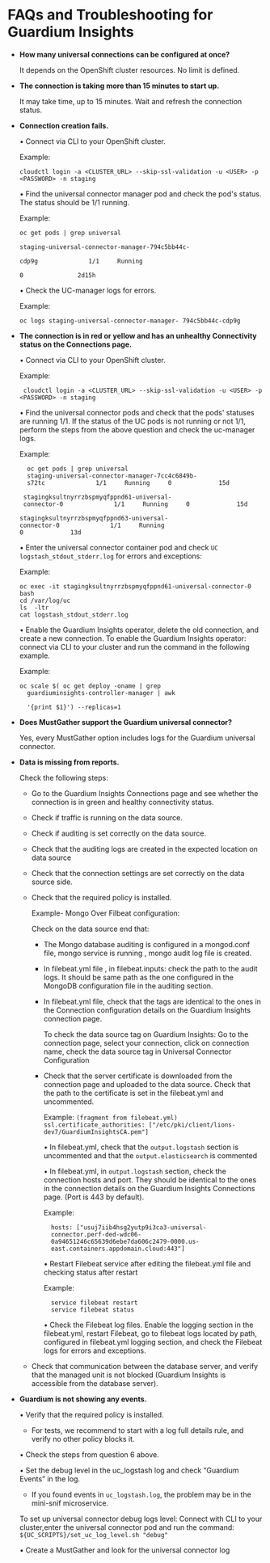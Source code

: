 # FAQs and Troubleshooting for Guardium Insights

-   **How many universal connections can be configured at once?**

    It depends on the OpenShift cluster resources. No limit is defined.

-   **The connection is taking more than 15 minutes to start up.**

    It may take time, up to 15 minutes. Wait and refresh the connection status.

-   **Connection creation fails.**

    •	Connect via CLI to your OpenShift cluster.

    Example:
    
        cloudctl login -a <CLUSTER_URL> --skip-ssl-validation -u <USER> -p <PASSWORD> -n staging

    •	Find the universal connector manager pod and check the pod's status. The status should be 1/1 running.

    Example:
    
        oc get pods | grep universal
    
        staging-universal-connector-manager-794c5bb44c-
    
        cdp9g              1/1     Running     
    
        0               2d15h

    •	Check the UC-manager logs for errors.
        
    Example:
        
        oc logs staging-universal-connector-manager- 794c5bb44c-cdp9g

-   **The connection is in red or yellow and has an unhealthy Connectivity status on the Connections page.**

    •	Connect via CLI to your OpenShift cluster.
    
    Example:
    
         cloudctl login -a <CLUSTER_URL> --skip-ssl-validation -u <USER> -p <PASSWORD> -n staging
    
    •	Find the universal connector pods and check that the pods' statuses are running 1/1. If the status of the UC pods is not running or not 1/1, perform the steps from the above question and check the uc-manager logs.
    
    Example:
    
          oc get pods | grep universal
          staging-universal-connector-manager-7cc4c6849b-
          s72tc              1/1     Running     0             15d
    
         stagingksultnyrrzbspmyqfppnd61-universal-
         connector-0              1/1     Running     0             15d
    
        stagingksultnyrrzbspmyqfppnd63-universal-
        connector-0              1/1     Running     
        0             13d
    
    •	Enter the universal connector container pod and check ```UC  logstash_stdout_stderr.log``` for errors and exceptions:
    
    Example:
    
        oc exec -it stagingksultnyrrzbspmyqfppnd61-universal-connector-0 bash
        cd /var/log/uc
        ls  -ltr
        cat logstash_stdout_stderr.log
    
    •	Enable the Guardium Insights operator, delete the old connection, and create a new connection. To enable the Guardium Insights operator: connect via CLI to your cluster and run the command in the following example.
    
    Example:
    
        oc scale $( oc get deploy -oname | grep
          guardiuminsights-controller-manager | awk
    
          '{print $1}') --replicas=1

-   **Does MustGather support the Guardium universal connector?**

    Yes, every MustGather option includes logs for the Guardium universal connector.

-   **Data is missing from reports.**

    Check the following steps:
    
    +	Go to the Guardium Insights Connections page and see whether the connection is in green and healthy connectivity status.
    
    +	Check if traffic is running on the data source.
    
    +	Check if auditing is set correctly on the data source.
    
    +	Check that the auditing logs are created in the expected location on data source
    
    +	Check that the connection settings are set correctly on the data source side.
    
    +  Check that the required policy is installed.

        Example- Mongo Over Filbeat configuration:
        
        Check on the data source end that:
        + The Mongo database auditing is configured in a mongod.conf file, mongo service is running , mongo audit log file is created.
        + In filebeat.yml file , in filebeat.inputs: check the path to the audit logs. It should be same path as the one configured in the MongoDB configuration file in the auditing section.
        + In filebeat.yml file, check that the tags are identical to the ones in the Connection configuration details on the Guardium Insights connection page.
            
            To check the data source tag on Guardium Insights: Go to the connection page, select your connection, click on connection name, check the data source tag in Universal Connector Configuration 
            
        + Check that the server certificate is downloaded from the connection page and uploaded to the data source. Check that the path to the certificate is set in the filebeat.yml and uncommented.
            
            Example: ```(fragment from filebeat.yml)
            ssl.certificate_authorities: ["/etc/pki/client/lions-dev7/GuardiumInsightsCA.pem"]```
            
            •	In filebeat.yml, check that the  ```output.logstash```  section is uncommented and that the ```output.elasticsearch``` is commented
            
            •	In filebeat.yml, in ```output.logstash```   section, check the connection hosts and port. They should be identical to the ones in the connection details on the Guardium Insights Connections page. (Port is 443 by default).
            
            Example:
            
                hosts: ["usuj7iib4hsg2yutp9i3ca3-universal-
                connector.perf-ded-wdc06-
                0a94651246c65639d6ebe7da606c2479-0000.us-
                east.containers.appdomain.cloud:443"]
    
            •	Restart Filebeat service after editing the filebeat.yml file and checking status after restart
            
            Example:
            
                service filebeat restart
                service filebeat status
            
            •	Check the Filebeat log files. Enable the logging section in the filebeat.yml, restart Filebeat, go to filebeat logs located by path, configured in filebeat.yml logging section, and check the Filebeat logs for errors and exceptions.
    
    +	Check that communication between the database server, and verify that the managed unit is not blocked (Guardium Insights is accessible from the database server).

-   **Guardium is not showing any events.**
    
    •	Verify that the required policy is installed. 
    + For tests, we recommend to start with a log full details rule, and verify no other policy blocks it.
    
    •	Check the steps from question 6 above.
    
    •	Set the debug level in the uc_logstash log and check “Guardium Events” in the log. 
    + If you found events in `uc_logstash.log`, the problem may be in the mini-snif microservice.
    
    To set up universal connector debug logs level:
    Connect with CLI to your cluster,enter the universal connector pod and run the command: ```${UC_SCRIPTS}/set_uc_log_level.sh "debug"```
    
    •	Create a MustGather and look for the universal connector log